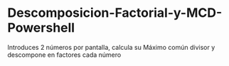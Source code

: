 # Descomposicion-Factorial-y-MCD-Powershell
Introduces 2 números por pantalla, calcula su Máximo común divisor y descompone en factores cada número
